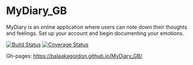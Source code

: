# MyDiary_GB

MyDiary is an online application where users can note down their thoughts and feelings. Set up your account and begin documenting your emotions.

[![Build Status](https://travis-ci.org/balaakagordon/MyDiary_GB.svg?branch=ft%2FsetupAPIendpoints%2F159063537)](https://travis-ci.org/balaakagordon/MyDiary_GB)
[![Coverage Status](https://coveralls.io/repos/github/balaakagordon/MyDiary_GB/badge.svg)](https://coveralls.io/github/balaakagordon/MyDiary_GB)

Gh-pages: https://balaakagordon.github.io/MyDiary_GB/

